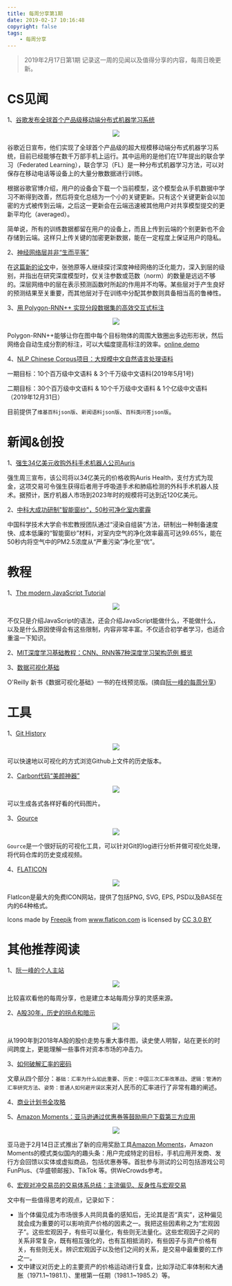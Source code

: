 ```yaml
---
title: 每周分享第1期
date: 2019-02-17 10:16:48
copyright: false
tags: 
    - 每周分享
---
```


>2019年2月17日第1期
记录这一周的见闻以及值得分享的内容，每周日晚更新。

# CS见闻

1、[谷歌发布全球首个产品级移动端分布式机器学习系统](https://mp.weixin.qq.com/s/S_ggeDKR90tatkxc_35-hg)

<div align=center><img src="http://img.linqunshu.cn/federatedlearning.png"></div>

谷歌近日宣布，他们实现了全球首个产品级的超大规模移动端分布式机器学习系统，目前已经能够在数千万部手机上运行。其中运用的是他们在17年提出的联合学习（Federated Learning），联合学习（FL）是一种分布式机器学习方法，可以对保存在移动电话等设备上的大量分散数据进行训练。

根据谷歌官博介绍，用户的设备会下载一个当前模型，这个模型会从手机数据中学习不断得到改善，然后将变化总结为一个小的关键更新。只有这个关键更新会以加密的方式被传到云端，之后这一更新会在云端迅速被其他用户对共享模型提交的更新平均化（averaged）。

简单说，所有的训练数据都留在用户的设备上，而且上传到云端的个别更新也不会存储到云端。这样只上传关键的加密更新数据，能在一定程度上保证用户的隐私。

2、[神经网络层并非“生而平等”](https://mp.weixin.qq.com/s/6mi2trmQSMeb2bKZRkPm5w)

在[这篇新的论文](https://arxiv.org/pdf/1902.01996.pdf)中，张弛原等人继续探讨深度神经网络的泛化能力，深入到层的级别，并指出在研究深度模型时，仅关注参数或范数（norm）的数量是远远不够的。深层网络中的层在表示预测函数时所起的作用并不均等。某些层对于产生良好的预测结果至关重要，而其他层对于在训练中分配其参数则具备相当高的鲁棒性。

3、[用 Polygon-RNN++ 实现分段数据集的高效交互式标注](http://www.cs.toronto.edu/polyrnn/)

<div align=center><img src="http://img.linqunshu.cn/polygon.jpg"></div>

Polygon-RNN++能够让你在图中每个目标物体的周围大致圈出多边形形状，然后网络会自动生成分割的标注，可以大幅度提高标注的效率。[online demo](http://www.cs.toronto.edu/~amlan/demo/)

4、[NLP Chinese Corpus项目：大规模中文自然语言处理语料](https://github.com/brightmart/nlp_chinese_corpus)

一期目标：10个百万级中文语料 & 3个千万级中文语料(2019年5月1号)

二期目标：30个百万级中文语料 & 10个千万级中文语料 & 1个亿级中文语料（2019年12月31日）

目前提供了`维基百科json版`、`新闻语料json版`、`百科类问答json版`。

# 新闻&创投

1、[强生34亿美元收购外科手术机器人公司Auris](https://readhub.cn/topic/7Kh1AElk62b)

强生周三宣布，该公司将以34亿美元的价格收购Auris Health，支付方式为现金，这项交易可令强生获得后者用于呼吸道手术和肺癌检测的外科手术机器人技术。据预计，医疗机器人市场到2023年时的规模将可达到近120亿美元。

2、[中科大成功研制"智能窗纱"，50秒可净化室内雾霾](https://readhub.cn/topic/7KgOPaB9IYW)

中国科学技术大学俞书宏教授团队通过“浸染自组装”方法，研制出一种制备速度快、成本低廉的“智能窗纱”材料，对室内空气的净化效率最高可达99.65%，能在50秒内将空气中的PM2.5浓度从“严重污染”净化至“优”。


# 教程

1、[The modern JavaScript Tutorial ](https://javascript.info/)

<div align=center><img src="http://img.linqunshu.cn/jsinfo.png"></div>

不仅只是介绍JavaScript的语法，还会介绍JavaScript能做什么，不能做什么，以及是什么原因使得会有这些限制，内容非常丰富。不仅适合初学者学习，也适合重温一下知识。

2、[MIT深度学习基础教程：CNN、RNN等7种深度学习架构范例 概览](https://mp.weixin.qq.com/s?__biz=MzU0NjY0NDIzMA==&mid=2247485002&idx=2&sn=97534e50cb9eeafe189afac03bb4aa5f&chksm=fb5bce23cc2c473589d896c27dc010ef410c43a16c97c55fc8b88f984db2d1488ce20ab572df&mpshare=1&scene=24&srcid=#rd)

3、[数据可视化基础](https://serialmentor.com/dataviz/)

O'Reilly 新书《数据可视化基础》一书的在线预览版。(摘自[阮一峰的每周分享](http://www.ruanyifeng.com/blog/2019/02/weekly-issue-43.html))

# 工具

1、[Git History](https://github.com/pomber/git-history)

<div align=center><img src="https://user-images.githubusercontent.com/1911623/52460615-f3899d80-2b49-11e9-8c21-06af4097a527.gif"></div>

可以快速地以可视化的方式浏览Github上文件的历史版本。

2、[Carbon代码“美颜神器”](https://carbon.now.sh)

<div align=center><img src="http://img.linqunshu.cn/carbon.png"></div>

可以生成各式各样好看的代码图片。

3、[Gource](https://gource.io/)

<div align=center><img src="http://img.linqunshu.cn/gource.png"></div>

`Gource`是一个很好玩的可视化工具，可以针对Git的log进行分析并做可视化处理，将代码仓库的历史变成视频。

4、[FLATICON](https://www.flaticon.com/)

<div align=center><img src="http://img.linqunshu.cn/flaticon.png"></div>

FlatIcon是最大的免费ICON网站，提供了包括PNG, SVG, EPS, PSD以及BASE在内的64种格式。
<div>Icons made by <a href="https://www.flaticon.com/authors/freepik" title="Freepik">Freepik</a> from <a href="https://www.flaticon.com/" 		    title="Flaticon">www.flaticon.com</a> is licensed by <a href="http://creativecommons.org/licenses/by/3.0/" 		    title="Creative Commons BY 3.0" target="_blank">CC 3.0 BY</a></div>

# 其他推荐阅读

1、[阮一峰的个人主站](http://www.ruanyifeng.com/blog/)

<div align=center><img src="http://img.linqunshu.cn/ruanyifeng.png"></div>

比较喜欢看他的每周分享，也是建立本站每周分享的灵感来源。

2、[A股30年，历史的拐点和暗示](https://mp.weixin.qq.com/s/o-h93gAZ1umcrpp5Su8qdA)

<div align=center><img src="http://img.linqunshu.cn/2018aStock(1).png"></div>

从1990年到2018年A股的股价走势与重大事件图，读史使人明智，站在更长的时间跨度上，更能理解一些事件对资本市场的冲击力。

3、[如何破解汇率的密码](https://mp.weixin.qq.com/s/_ycvf_ZmSPvi1g7n--eo3Q)

文章从四个部分：`基础：汇率为什么如此重要`、`历史：中国三次汇率改革战`、`逻辑：管涛的汇率研究方法`、`姿势：普通人如何避开误区`来对人民币的汇率进行了非常有趣的阐述。

4、[商业计划书全攻略](https://mp.weixin.qq.com/s/llYxkXfh6F-K_Hrv9zvrXg)

5、[Amazon Moments：亚马逊通过优惠券等鼓励用户下载第三方应用](https://readhub.cn/topic/7KjDDTMkXTl)

<div align=center><img src="http://img.linqunshu.cn/moments.png"></div>

亚马逊于2月14日正式推出了新的应用奖励工具[Amazon Moments](https://developer.amazon.com/es/moments)，Amazon Moments的模式类似国内的趣头条：用户完成特定的目标，手机应用开发商、发行方会回馈以实体或虚拟商品，包括优惠券等。首批参与测试的公司包括游戏公司 FunPlus、《华盛顿邮报》、TikTok 等。供WeCrowds参考。

6、[宏观对冲交易员的交易体系总结：主流偏见、反身性与宏观交易](https://mp.weixin.qq.com/s/i3FxYAX0Gq7Wn4OAObSsaw)

文中有一些值得思考的观点，记录如下：
- 当个体偏见成为市场很多人共同具备的感知后，无论其是否“真实”，这种偏见就会成为重要的可以影响资产价格的因素之一。我把这些因素称之为“宏观因子”。这些宏观因子，有些可以量化，有些则无法量化。这些宏观因子之间的关系非常复杂，既有相互强化的，也有互相抵消的，有些因子与资产价格有关，有些则无关。辨识宏观因子以及他们之间的关系，是交易中最重要的工作之一。
- 文中建议对历史上的主要资产的价格运动进行复盘，比如浮动汇率体制和大通胀（1971.1~1981.1）、里根第一任期（1981.1~1985.2）等。